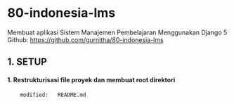 # 80-indonesia-lms
Membuat aplikasi Sistem Manajemen Pembelajaran Menggunakan Django 5
Github: https://github.com/gurnitha/80-indonesia-lms


## 1. SETUP

#### 1. Restrukturisasi file proyek dan membuat root direktori

        modified:   README.md
